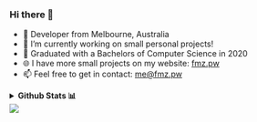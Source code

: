 ### Hi there 👋

- 🦘 Developer from Melbourne, Australia
- 🔭 I’m currently working on small personal projects!
- 🌱 Graduated with a Bachelors of Computer Science in 2020
- 🌐 I have more small projects on my website: [fmz.pw](https://fmz.pw)
- 📫 Feel free to get in contact: <me@fmz.pw>
<details>
	<summary><b> Github Stats 📊 </b></summary>

![Top Langs](https://github-readme-stats.vercel.app/api/top-langs/?username=frankmarazita&layout=compact&hide=C&hide_border=true&count_private=true)
![Stats](https://github-readme-stats.vercel.app/api?username=frankmarazita&count_private=true&hide=stars,issues,contribs&hide_border=true&hide_rank=true&custom_title=Frank's%20GitHub%20Stats)
</details>

<img src="https://img.shields.io/badge/dynamic/json?color=blue&label=Currently%20Learning&query=learning&url=https%3A%2F%2Fraw.githubusercontent.com%2Ffrankmarazita%2Fworking-on%2Fmaster%2Fatm.json" />
